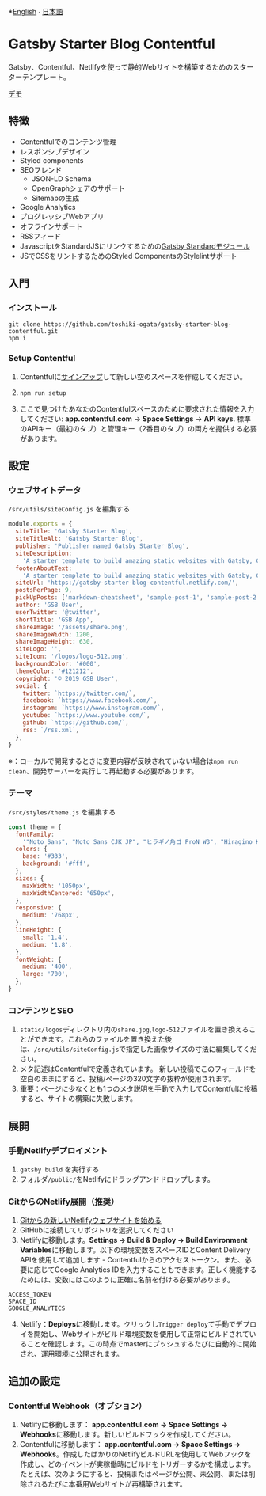 *[English](README.md) ∙ [日本語](README-ja.md) 

# Gatsby Starter Blog Contentful

Gatsby、Contentful、Netlifyを使って静的Webサイトを構築するためのスターターテンプレート。

[デモ](https://gatsby-starter-blog-contentful.netlify.com/)

## 特徴

- Contentfulでのコンテンツ管理
- レスポンシブデザイン
- Styled components
- SEOフレンド
  - JSON-LD Schema
  - OpenGraphシェアのサポート
  - Sitemapの生成
- Google Analytics
- プログレッシブWebアプリ
- オフラインサポート
- RSSフィード
- JavascriptをStandardJSにリンクするための[Gatsby Standardモジュール](https://www.npmjs.com/package/eslint-config-gatsby-standard)
- JSでCSSをリントするためのStyled ComponentsのStylelintサポート

## 入門

### インストール

```
git clone https://github.com/toshiki-ogata/gatsby-starter-blog-contentful.git
npm i
```

### Setup Contentful

1.  Contentfulに[サインアップ](https://www.contentful.com/sign-up/)して新しい空のスペースを作成してください。

2.  `npm run setup`

3.  ここで見つけたあなたのContentfulスペースのために要求された情報を入力してください: **app.contentful.com** → **Space Settings** → **API keys**. 標準のAPIキー（最初のタブ）と管理キー（2番目のタブ）の両方を提供する必要があります。

## 設定

### ウェブサイトデータ

`/src/utils/siteConfig.js` を編集する

```js
module.exports = {
  siteTitle: 'Gatsby Starter Blog',
  siteTitleAlt: 'Gatsby Starter Blog',
  publisher: 'Publisher named Gatsby Starter Blog',
  siteDescription:
    'A starter template to build amazing static websites with Gatsby, Contentful and Netlify',
  footerAboutText:
    'A starter template to build amazing static websites with Gatsby, Contentful and Netlify',
  siteUrl: 'https://gatsby-starter-blog-contentful.netlify.com/',
  postsPerPage: 9,
  pickUpPosts: ['markdown-cheatsheet', 'sample-post-1', 'sample-post-2'],
  author: 'GSB User',
  userTwitter: '@twitter',
  shortTitle: 'GSB App',
  shareImage: '/assets/share.png',
  shareImageWidth: 1200,
  shareImageHeight: 630,
  siteLogo: '',
  siteIcon: '/logos/logo-512.png',
  backgroundColor: '#000',
  themeColor: '#121212',
  copyright: '© 2019 GSB User',
  social: {
    twitter: `https://twitter.com/`,
    facebook: `https://www.facebook.com/`,
    instagram: `https://www.instagram.com/`,
    youtube: `https://www.youtube.com/`,
    github: `https://github.com/`,
    rss: `/rss.xml`,
  },
}
```
※：ローカルで開発するときに変更内容が反映されていない場合は`npm run clean`、開発サーバーを実行して再起動する必要があります。

### テーマ

`/src/styles/theme.js` を編集する

```js
const theme = {
  fontFamily:
    '"Noto Sans", "Noto Sans CJK JP", "ヒラギノ角ゴ ProN W3", "Hiragino Kaku Gothic ProN", "メイリオ", Meiryo, sans-serif',
  colors: {
    base: '#333',
    background: '#fff',
  },
  sizes: {
    maxWidth: '1050px',
    maxWidthCentered: '650px',
  },
  responsive: {
    medium: '768px',
  },
  lineHeight: {
    small: '1.4',
    medium: '1.8',
  },
  fontWeight: {
    medium: '400',
    large: '700',
  },
}
```

### コンテンツとSEO
1. `static/logos`ディレクトリ内の`share.jpg`,`logo-512`ファイルを置き換えることができます。これらのファイルを置き換えた後は、`/src/utils/siteConfig.js`で指定した画像サイズの寸法に編集してください。
2. メタ記述はContentfulで定義されています。 新しい投稿でこのフィールドを空白のままにすると、投稿/ページの320文字の抜粋が使用されます。
3. 重要：ページに少なくとも1つのメタ説明を手動で入力してContentfulに投稿すると、サイトの構築に失敗します。

## 展開

### 手動Netlifyデプロイメント

1. `gatsby build` を実行する
2. フォルダ`/public/`をNetlifyにドラッグアンドドロップします。

### GitからのNetlify展開（推奨）

1. [Gitからの新しいNetlifyウェブサイトを始める](https://app.netlify.com/start)
2. GitHubに接続してリポジトリを選択してください
3. Netlifyに移動します。**Settings → Build & Deploy → Build Environment Variables**に移動します。以下の環境変数をスペースIDとContent Delivery APIを使用して追加します - Contentfulからのアクセストークン。また、必要に応じてGoogle Analytics IDを入力することもできます。正しく機能するためには、変数にはこのように正確に名前を付ける必要があります。
```
ACCESS_TOKEN
SPACE_ID
GOOGLE_ANALYTICS
```
4. Netlify：**Deploys**に移動します。クリックし`Trigger deploy`て手動でデプロイを開始し、Webサイトがビルド環境変数を使用して正常にビルドされていることを確認します。この時点でmasterにプッシュするたびに自動的に開始され、運用環境に公開されます。

## 追加の設定

### Contentful Webhook（オプション）
1. Netlifyに移動します： **app.contentful.com → Space Settings → Webhooks**に移動します。新しいビルドフックを作成してください。
2. Contentfulに移動します： **app.contentful.com → Space Settings → Webhooks**。作成したばかりのNetlifyビルドURLを使用してWebフックを作成し、どのイベントが実稼働時にビルドをトリガーするかを構成します。たとえば、次のようにすると、投稿またはページが公開、未公開、または削除されるたびに本番用Webサイトが再構築されます。
